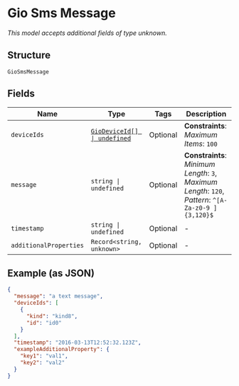 
# Gio Sms Message

*This model accepts additional fields of type unknown.*

## Structure

`GioSmsMessage`

## Fields

| Name | Type | Tags | Description |
|  --- | --- | --- | --- |
| `deviceIds` | [`GioDeviceId[] \| undefined`](../../doc/models/gio-device-id.md) | Optional | **Constraints**: *Maximum Items*: `100` |
| `message` | `string \| undefined` | Optional | **Constraints**: *Minimum Length*: `3`, *Maximum Length*: `120`, *Pattern*: `^[A-Za-z0-9 ]{3,120}$` |
| `timestamp` | `string \| undefined` | Optional | - |
| `additionalProperties` | `Record<string, unknown>` | Optional | - |

## Example (as JSON)

```json
{
  "message": "a text message",
  "deviceIds": [
    {
      "kind": "kind8",
      "id": "id0"
    }
  ],
  "timestamp": "2016-03-13T12:52:32.123Z",
  "exampleAdditionalProperty": {
    "key1": "val1",
    "key2": "val2"
  }
}
```

